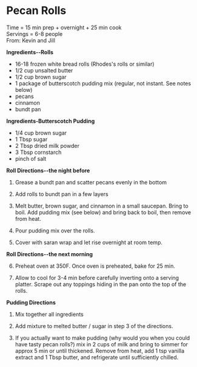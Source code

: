 Pecan Rolls
=====
Time = 15 min prep + overnight + 25 min cook \
Servings = 6-8 people \
From: Kevin and Jill

**Ingredients--Rolls**

-   16-18 frozen white bread rolls (Rhodes's rolls or similar)
-   1/2 cup unsalted butter
-   1/2 cup brown sugar
-   1 package of butterscotch pudding mix (regular, not instant. See notes below)
-   pecans
-   cinnamon
-   bundt pan

**Ingredients-Butterscotch Pudding**

-   1/4 cup brown sugar
-   1 Tbsp sugar
-   2 Tbsp dried milk powder
-   3 Tbsp cornstarch
-   pinch of salt

**Roll Directions--the night before**

1.  Grease a bundt pan and scatter pecans evenly in the bottom

2.  Add rolls to bundt pan in a few layers

3.  Melt butter, brown sugar, and cinnamon in a small saucepan. Bring to boil. Add pudding mix (see below) and bring back to boil, then remove from heat.

4.  Pour pudding mix over the rolls.

5.  Cover with saran wrap and let rise overnight at room temp.

**Roll Directions--the next morning**

6.  Preheat oven at 350F. Once oven is preheated, bake for 25 min.

7.  Allow to cool for 3-4 min before carefully inverting onto a serving platter. Scrape out any toppings hiding in the pan onto the top of the rolls.

**Pudding Directions**

1.  Mix together all ingredients

2.  Add mixture to melted butter / sugar in step 3 of the directions.

3.  If you actually want to make pudding (why would you when you could have tasty pecan rolls?) mix in 2 cups of milk and bring to simmer for approx 5 min or until thickened. Remove from heat, add 1 tsp vanilla extract and 1 Tbsp butter, and refrigerate until sufficiently chilled.

